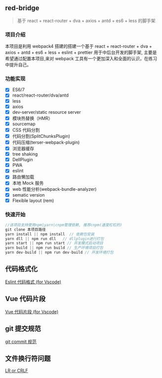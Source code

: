 ## red-bridge

> 基于 react + react-router + dva + axios + antd + es6 + less 的脚手架

### 项目介绍

本项目是利用 webpack4 搭建的搭建一个基于 react + react-router + dva + axios + antd + es6 + less + eslint + prettier 用于中后台开发的脚手架,
主要是希望通过配置本项目,来对 webpack 工具有一个更加深入和全面的认识，在练习中提升自己。

### 功能实现

- [x] ES6/7
- [x] react/react-router/dva/antd
- [x] less
- [x] axios
- [x] dev-server/static resource server
- [x] 模块热替换（HMR）
- [x] sourcemap
- [x] CSS 代码分割
- [x] 代码分割(SplitChunksPlugin)
- [x] 代码压缩(terser-webpack-plugin)
- [x] 浏览器缓存
- [x] tree shaking
- [x] DellPlugin
- [x] PWA
- [x] eslint
- [x] 路由懒加载
- [x] 本地 Mock 服务
- [x] web 性能分析(webpack-bundle-analyzer)
- [x] sematic version
- [x] Flexible layout (rem)

### 快速开始

```javascript
//该项目支持使用npm|yarn|cnpm管理依赖, 推荐cnpm(速度杠杠的)
git clone 本项目路径
yarn install || npm install  // 依赖包安装
yarn dll || npm run dll   // dllplugin进行打包
yarn start || npm run start // 开发模式启动项目
yarn build || npm run build // 生产环境项目打包
yarn dev-build || npm run dev-build // 开发环境打包
```

## 代码格式化

[Eslint 代码格式 (for Vscode)](./_doc/代码格式化.md)

## Vue 代码片段

[Vue 代码片段 (for Vscode)](./_doc/代码片段.md)

## git 提交规范

[git commit 规范](./_doc/.gitmessage.txt)

## 文件换行符问题

[LR or CRLF](./_doc/文件换行符.md)

